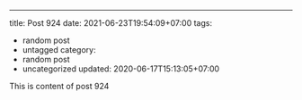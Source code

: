 ---
title: Post 924
date: 2021-06-23T19:54:09+07:00
tags:
  - random post
  - untagged
category:
  - random post
  - uncategorized
updated: 2020-06-17T15:13:05+07:00

This is content of post 924